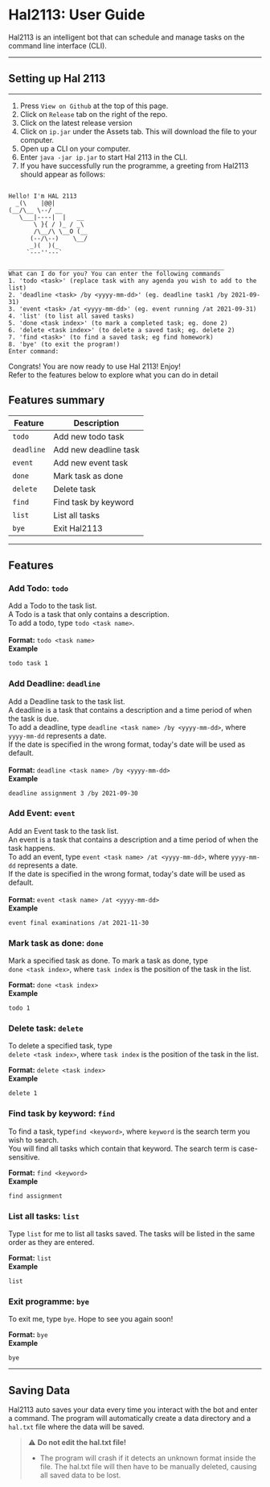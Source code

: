 # Hal2113: User Guide

Hal2113 is an intelligent bot that can schedule and manage tasks on the command line interface (CLI).

___

## Setting up Hal 2113

---
1. Press `View on Github` at the top of this page. 
2. Click on `Release` tab on the right of the repo. 
3. Click on the latest release version
4. Click on `ip.jar` under the Assets tab. This will download the file to your computer.
5. Open up a CLI on your computer.
6. Enter `java -jar ip.jar` to start Hal 2113 in the CLI.
7. If you have successfully run the programme, a greeting from Hal2113 should appear as follows:
```

Hello! I'm HAL 2113
  _(\    |@@|
(__/\__ \--/ __
   \___|----|  |   __
       \ }{ / )_ / _\
       /\__/\ \__O (__
      (--/\--)    \__/
      _)(  )(_
     `---''---`

____________________________________________________________
What can I do for you? You can enter the following commands
1. 'todo <task>' (replace task with any agenda you wish to add to the list)
2. 'deadline <task> /by <yyyy-mm-dd>' (eg. deadline task1 /by 2021-09-31)
3. 'event <task> /at <yyyy-mm-dd>' (eg. event running /at 2021-09-31)
4. 'list' (to list all saved tasks)
5. 'done <task index>' (to mark a completed task; eg. done 2)
6. 'delete <task index>' (to delete a saved task; eg. delete 2)
7. 'find <task>' (to find a saved task; eg find homework)
8. 'bye' (to exit the program!)
Enter command:
```



Congrats! You are now ready to use Hal 2113! Enjoy!\
Refer to the features below to explore what you can do in detail
## Features summary

Feature | Description
--- | ---
`todo` | Add new todo task
`deadline` | Add new deadline task
`event` | Add new event task
`done` | Mark task as done
`delete` | Delete task
`find` | Find task by keyword
`list` | List all tasks
`bye` | Exit Hal2113

----
## Features 
### Add Todo: `todo`

Add a Todo to the task list.\
A Todo is a task that only contains a description.\
To add a todo, type `todo <task name>`.
\
\
**Format:** `todo <task name>`\
**Example**
```
todo task 1
```

### Add Deadline: `deadline` 

Add a Deadline task to the task list.\
A deadline is a task that contains a description and a time period of when the task is due.\
To add a deadline, type `deadline <task name> /by <yyyy-mm-dd>`, where `yyyy-mm-dd` represents a date.\
If the date is specified in the wrong format, today's date will be used as default.\
\
**Format:** `deadline <task name> /by <yyyy-mm-dd>`\
**Example**
```
deadline assignment 3 /by 2021-09-30
```

### Add Event: `event`

Add an Event task to the task list.\
An event is a task that contains a description and a time period of when the task happens.\
To add an event, type `event <task name> /at <yyyy-mm-dd>`, where `yyyy-mm-dd` represents a date.\
If the date is specified in the wrong format, today's date will be used as default.\
\
**Format:** `event <task name> /at <yyyy-mm-dd>`\
**Example**
```
event final examinations /at 2021-11-30
```

### Mark task as done: `done`

Mark a specified task as done. To mark a task as done, type\
`done <task index>`, where `task index` is the position of the task in the list.

**Format:** `done <task index>`\
**Example**
```
todo 1
```

### Delete task: `delete`
To delete a specified task, type\
`delete <task index>`, where `task index` is the position of the task in the list.

**Format:** `delete <task index>`\
**Example**
```
delete 1
```

### Find task by keyword: `find`
To find a task, type`find <keyword>`, where `keyword` is the search term you wish to search.\
You will find all tasks which contain that keyword. The search term is case-sensitive.

**Format:** `find <keyword>`\
**Example**
```
find assignment
```

### List all tasks: `list`
Type `list` for me to list all tasks saved. The tasks will be listed in the same order as they are entered.

**Format:** `list`\
**Example**
```
list
```

### Exit programme: `bye`
To exit me, type `bye`. Hope to see you again soon!

**Format:** `bye`\
**Example**
```
bye
```

---

## Saving Data
Hal2113 auto saves your data every time you interact with the bot and enter a command.
The program will automatically create a data directory and a `hal.txt` file where the data will be saved. 

> ⚠️  **Do not edit the hal.txt file!** 
> - The program will crash if it detects an unknown format inside the file. The hal.txt file will then have to be manually deleted, causing all saved data to be lost.
